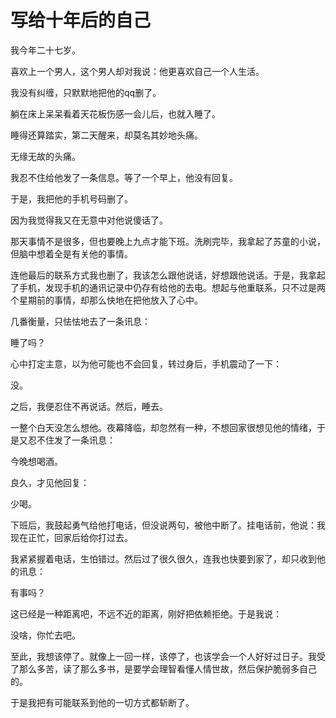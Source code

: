 # 写给十年后的自己

我今年二十七岁。

喜欢上一个男人，这个男人却对我说：他更喜欢自己一个人生活。

我没有纠缠，只默默地把他的qq删了。

躺在床上呆呆看着天花板伤感一会儿后，也就入睡了。

睡得还算踏实，第二天醒来，却莫名其妙地头痛。

无缘无故的头痛。

我忍不住给他发了一条信息。等了一个早上，他没有回复。

于是，我把他的手机号码删了。

因为我觉得我又在无意中对他说傻话了。

那天事情不是很多，但也要晚上九点才能下班。洗刷完毕，我拿起了苏童的小说，但脑中想着全是有关他的事情。

连他最后的联系方式我也删了，我该怎么跟他说话，好想跟他说话。于是，我拿起了手机，发现手机的通讯记录中仍存有给他的去电。想起与他重联系，只不过是两个星期前的事情，却那么快地在把他放入了心中。

几番衡量，只怯怯地去了一条讯息：

睡了吗？

心中打定主意，以为他可能也不会回复，转过身后，手机震动了一下：

没。

之后，我便忍住不再说话。然后，睡去。

一整个白天没怎么想他。夜幕降临，却忽然有一种，不想回家很想见他的情绪，于是又忍不住发了一条讯息：

今晚想喝酒。

良久，才见他回复：

少喝。

下班后，我鼓起勇气给他打电话，但没说两句，被他中断了。挂电话前，他说：我现在正忙，回家后给你打过去。

我紧紧握着电话，生怕错过。然后过了很久很久，连我也快要到家了，却只收到他的讯息：

有事吗？

这已经是一种距离吧，不远不近的距离，刚好把依赖拒绝。于是我说：

没啥，你忙去吧。

至此，我想该停了。就像上一回一样，该停了，也该学会一个人好好过日子。我受了那么多苦，读了那么多书，是要学会理智看懂人情世故，然后保护脆弱多自己的。

于是我把有可能联系到他的一切方式都斩断了。